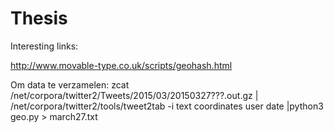 # Thesis

Interesting links:

http://www.movable-type.co.uk/scripts/geohash.html


Om data te verzamelen:
zcat /net/corpora/twitter2/Tweets/2015/03/20150327???.out.gz | /net/corpora/twitter2/tools/tweet2tab -i text coordinates user date |python3 geo.py > march27.txt
